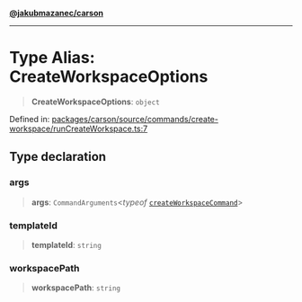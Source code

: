 [**@jakubmazanec/carson**](../README.md)

---

# Type Alias: CreateWorkspaceOptions

> **CreateWorkspaceOptions**: `object`

Defined in:
[packages/carson/source/commands/create-workspace/runCreateWorkspace.ts:7](https://github.com/jakubmazanec/tools/blob/dd3219e5c9e39fb2c6c2fa06c4f20acd2118ac84/packages/carson/source/commands/create-workspace/runCreateWorkspace.ts#L7)

## Type declaration

### args

> **args**: `CommandArguments`\<_typeof_
> [`createWorkspaceCommand`](../variables/createWorkspaceCommand.md)\>

### templateId

> **templateId**: `string`

### workspacePath

> **workspacePath**: `string`
